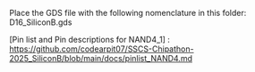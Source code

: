 Place the GDS file with the following nomenclature in this folder: D16_SiliconB.gds

[Pin list and Pin descriptions for NAND4_1] : https://github.com/codearpit07/SSCS-Chipathon-2025_SiliconB/blob/main/docs/pinlist_NAND4.md
